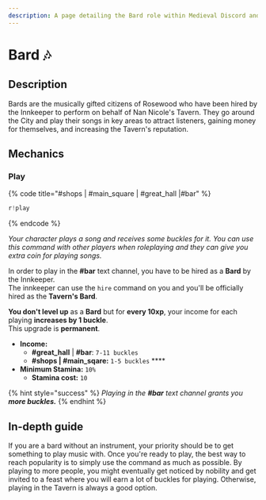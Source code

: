 ```yaml
---
description: A page detailing the Bard role within Medieval Discord and their play command.
---
```


# Bard 🎶

## Description

Bards are the musically gifted citizens of Rosewood who have been hired by the Innkeeper to perform on behalf of Nan Nicole's Tavern. They go around the City and play their songs in key areas to attract listeners, gaining money for themselves, and increasing the Tavern's reputation.

## Mechanics

### Play

{% code title="\#shops \| \#main\_square \| \#great\_hall \|\#bar" %}
```javascript
r!play
```
{% endcode %}

_Your character plays a song and receives some buckles for it. You can use this command with other players when roleplaying and they can give you extra coin for playing songs._

In order to play in the **\#bar** text channel, you have to be hired as a **Bard** by the Innkeeper.   
The innkeeper can use the `hire` command on you and you'll be officially hired as the **Tavern's Bard**.   
  
**You don't level up** as a **Bard** but for **every 10xp**, your income for each playing **increases by 1 buckle**.  
This upgrade is **permanent**.

* **Income:**
  * **\#great\_hall** \| **\#bar**: `7-11 buckles`
  * **\#shops \| \#main\_sqare:** `1-5 buckles` ****
* **Minimum Stamina:** `10%`
  * **Stamina cost:** `10`

{% hint style="success" %}
_Playing in the **\#bar** text channel grants you **more buckles.**_ 
{% endhint %}

## In-depth guide

If you are a bard without an instrument, your priority should be to get something to play music with. Once you're ready to play, the best way to reach popularity is to simply use the command as much as possible. By playing to more people, you might eventually get noticed by nobility and get invited to a feast where you will earn a lot of buckles for playing. Otherwise, playing in the Tavern is always a good option.

